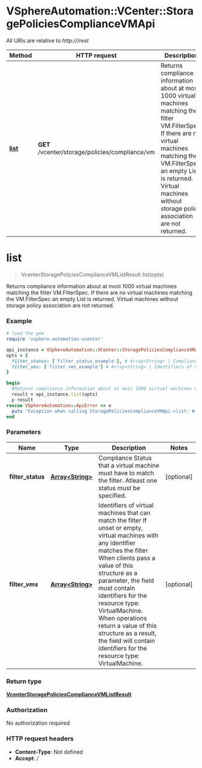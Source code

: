 # VSphereAutomation::VCenter::StoragePoliciesComplianceVMApi

All URIs are relative to *http:///rest*

Method | HTTP request | Description
------------- | ------------- | -------------
[**list**](StoragePoliciesComplianceVMApi.md#list) | **GET** /vcenter/storage/policies/compliance/vm | Returns compliance information about at most 1000 virtual machines matching the filter VM.FilterSpec. If there are no virtual machines matching the VM.FilterSpec an empty List is returned. Virtual machines without storage policy association are not returned.


# **list**
> VcenterStoragePoliciesComplianceVMListResult list(opts)

Returns compliance information about at most 1000 virtual machines matching the filter VM.FilterSpec. If there are no virtual machines matching the VM.FilterSpec an empty List is returned. Virtual machines without storage policy association are not returned.

### Example
```ruby
# load the gem
require 'vsphere-automation-vcenter'

api_instance = VSphereAutomation::VCenter::StoragePoliciesComplianceVMApi.new
opts = {
  filter_status: ['filter_status_example'], # Array<String> | Compliance Status that a virtual machine must have to match the filter. Atleast one status must be specified.
  filter_vms: ['filter_vms_example'] # Array<String> | Identifiers of virtual machines that can match the filter If unset or empty, virtual machines with any identifier matches the filter When clients pass a value of this structure as a parameter, the field must contain identifiers for the resource type: VirtualMachine. When operations return a value of this structure as a result, the field will contain identifiers for the resource type: VirtualMachine.
}

begin
  #Returns compliance information about at most 1000 virtual machines matching the filter VM.FilterSpec. If there are no virtual machines matching the VM.FilterSpec an empty List is returned. Virtual machines without storage policy association are not returned.
  result = api_instance.list(opts)
  p result
rescue VSphereAutomation::ApiError => e
  puts "Exception when calling StoragePoliciesComplianceVMApi->list: #{e}"
end
```

### Parameters

Name | Type | Description  | Notes
------------- | ------------- | ------------- | -------------
 **filter_status** | [**Array&lt;String&gt;**](String.md)| Compliance Status that a virtual machine must have to match the filter. Atleast one status must be specified. | [optional] 
 **filter_vms** | [**Array&lt;String&gt;**](String.md)| Identifiers of virtual machines that can match the filter If unset or empty, virtual machines with any identifier matches the filter When clients pass a value of this structure as a parameter, the field must contain identifiers for the resource type: VirtualMachine. When operations return a value of this structure as a result, the field will contain identifiers for the resource type: VirtualMachine. | [optional] 

### Return type

[**VcenterStoragePoliciesComplianceVMListResult**](VcenterStoragePoliciesComplianceVMListResult.md)

### Authorization

No authorization required

### HTTP request headers

 - **Content-Type**: Not defined
 - **Accept**: */*



